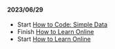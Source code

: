 #### 2023/06/29

* Start [How to Code: Simple Data](https://learning.edx.org/course/course-v1:UBCx+HtC1x+2T2017/home)
* Finish [How to Learn Online](https://learning.edx.org/course/course-v1:edX+edx201+1T2020/home)
* Start [How to Learn Online](https://learning.edx.org/course/course-v1:edX+edx201+1T2020/home)
